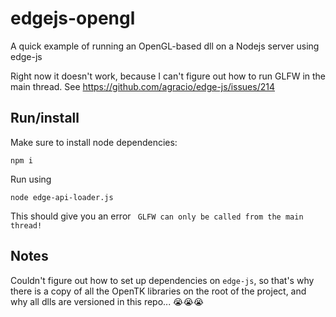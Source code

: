 # edgejs-opengl
A quick example of running an OpenGL-based dll on a Nodejs server using edge-js

Right now it doesn't work, because I can't figure out how to run GLFW in the main thread. See https://github.com/agracio/edge-js/issues/214


## Run/install

Make sure to install node dependencies:

    npm i

Run using 

    node edge-api-loader.js

This should give you an error ` GLFW can only be called from the main thread!`


## Notes

Couldn't figure out how to set up dependencies on `edge-js`, so that's why there is a copy of all the OpenTK libraries on the root of the project, and why all dlls are versioned in this repo... 😭😭😭